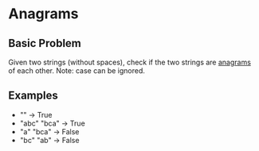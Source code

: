 # Anagrams

## Basic Problem

Given two strings (without spaces), check if the two strings are [anagrams](https://en.wikipedia.org/wiki/Anagram) of each other. Note: case can be ignored.

## Examples

- "" -> True
- "abc" "bca" -> True
- "a" "bca" -> False
- "bc" "ab" -> False

